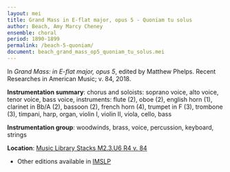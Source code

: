 ```yaml
---
layout: mei
title: Grand Mass in E-flat major, opus 5 - Quoniam tu solus
author: Beach, Amy Marcy Cheney
ensemble: choral
period: 1890-1899
permalink: /beach-5-quoniam/
document: beach_grand_mass_op5_quoniam_tu_solus.mei
---
```


In *Grand Mass: in E-flat major, opus 5*, edited by Matthew Phelps. Recent Researches in American Music; v. 84, 2018.

**Instrumentation summary**: chorus and soloists: soprano voice, alto voice, tenor voice, bass voice, instruments: flute (2), oboe (2), english horn (1), clarinet in Bb/A (2), bassoon (2), french horn (4), trumpet in F (3), trombone (3), timpani, harp, organ, violin I, violin II, viola, cello, bass 

**Instrumentation group**: woodwinds, brass, voice, percussion, keyboard, strings

**Location**: <a href="https://tufts-primo.hosted.exlibrisgroup.com/permalink/f/14dinuo/01TUN_ALMA21190686410003851" target="_blank">Music Library Stacks M2.3.U6 R4 v. 84</a>
- Other editions available in <a href="https://imslp.org/wiki/Mass_in_E-flat_major%2C_Op.5_(Beach%2C_Amy_Marcy)" target="_blank">IMSLP</a>
